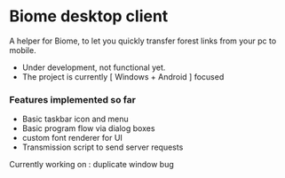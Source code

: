 # Biome desktop client
A helper for Biome, to let you quickly transfer forest links from your pc to mobile.

- Under development, not functional yet. 
- The project is currently [ Windows + Android ] focused

### Features implemented so far
- Basic taskbar icon and menu
- Basic program flow via dialog boxes
- custom font renderer for UI
- Transmission script to send server requests

Currently working on : duplicate window bug
